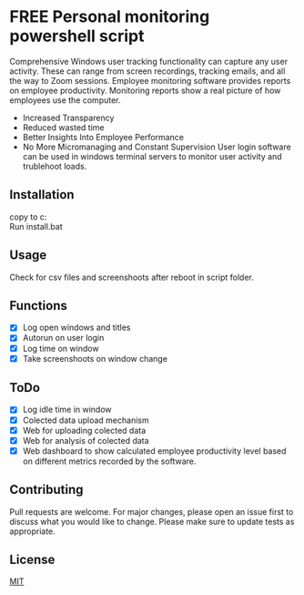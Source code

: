 # FREE Personal monitoring powershell script
Comprehensive Windows user tracking functionality can capture any user activity. These can range from screen recordings, tracking emails, and all the way to Zoom sessions.
Employee monitoring software provides reports on employee productivity. Monitoring reports show a real picture of how employees use the computer.
* Increased Transparency
* Reduced wasted time
* Better Insights Into Employee Performance
* No More Micromanaging and Constant Supervision
User login software can be used in windows terminal servers to monitor user activity and trublehoot loads.
## Installation
copy to c:\
Run install.bat

## Usage
Check for csv files and screenshoots after reboot in script folder.

## Functions
+ [x] Log open windows and titles
+ [x] Autorun on user login
+ [x] Log time on window
+ [x] Take screenshoots on window change

## ToDo
- [x] Log idle time in window
- [x] Colected data upload mechanism
- [x] Web for uploading colected data
- [x] Web for analysis of colected data
- [x] Web dashboard to show calculated employee productivity level based on different metrics recorded by the software.

## Contributing
Pull requests are welcome. For major changes, please open an issue first to discuss what you would like to change.
Please make sure to update tests as appropriate.

## License
[MIT](https://choosealicense.com/licenses/mit/)
